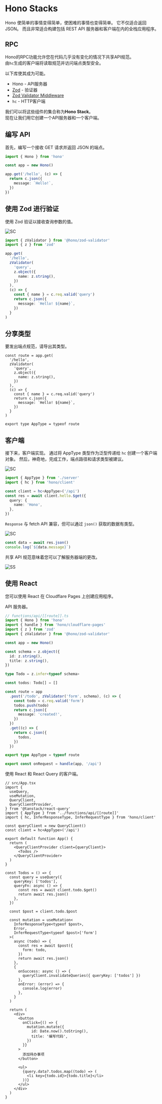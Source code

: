 # Hono Stacks

Hono 使简单的事情变得简单，使困难的事情也变得简单。
它不仅适合返回 JSON。
而且非常适合构建包括 REST API 服务器和客户端在内的全栈应用程序。

## RPC

Hono的RPC功能允许您在代码几乎没有变化的情况下共享API规范。  
由`hc`生成的客户端将读取规范并访问端点类型安全。

以下库使其成为可能。

- Hono - API服务器
- [Zod](https://zod.dev) - 验证器
- [Zod Validator Middleware](https://github.com/honojs/middleware/tree/main/packages/zod-validator)
- `hc` - HTTP客户端

我们可以将这些组件的集合称为**Hono Stack**。  
现在让我们用它创建一个API服务器和一个客户端。

## 编写 API

首先，编写一个接收 GET 请求并返回 JSON 的端点。

```ts
import { Hono } from 'hono'

const app = new Hono()

app.get('/hello', (c) => {
  return c.json({
    message: `Hello!`,
  })
})
```

## 使用 Zod 进行验证

使用 Zod 验证以接收查询参数的值。

![SC](/images/sc01.gif)

```ts
import { zValidator } from '@hono/zod-validator'
import { z } from 'zod'

app.get(
  '/hello',
  zValidator(
    'query',
    z.object({
      name: z.string(),
    })
  ),
  (c) => {
    const { name } = c.req.valid('query')
    return c.json({
      message: `Hello! ${name}`,
    })
  }
)
```

## 分享类型

要发出端点规范，请导出其类型。

```ts{1,17}
const route = app.get(
  '/hello',
  zValidator(
    'query',
    z.object({
      name: z.string(),
    })
  ),
  (c) => {
    const { name } = c.req.valid('query')
    return c.json({
      message: `Hello! ${name}`,
    })
  }
)

export type AppType = typeof route
```

## 客户端

接下来，客户端实现。
通过将 AppType 类型作为泛型传递给 `hc` 创建一个客户端对象。
然后，神奇地，完成工作，端点路径和请求类型被建议。

![SC](/images/sc03.gif)

```ts
import { AppType } from './server'
import { hc } from 'hono/client'

const client = hc<AppType>('/api')
const res = await client.hello.$get({
  query: {
    name: 'Hono',
  },
})
```

`Response` 与 fetch API 兼容，但可以通过 `json()` 获取的数据有类型。

![SC](/images/sc04.gif)

```ts
const data = await res.json()
console.log(`${data.message}`)
```

共享 API 规范意味着您可以了解服务器端的更改。

![SS](/images/ss03.png)

## 使用 React

您可以使用 React 在 Cloudflare Pages 上创建应用程序。

API 服务器。

```ts
// functions/api/[[route]].ts
import { Hono } from 'hono'
import { handle } from 'hono/cloudflare-pages'
import { z } from 'zod'
import { zValidator } from '@hono/zod-validator'

const app = new Hono()

const schema = z.object({
  id: z.string(),
  title: z.string(),
})

type Todo = z.infer<typeof schema>

const todos: Todo[] = []

const route = app
  .post('/todo', zValidator('form', schema), (c) => {
    const todo = c.req.valid('form')
    todos.push(todo)
    return c.json({
      message: 'created!',
    })
  })
  .get((c) => {
    return c.json({
      todos,
    })
  })

export type AppType = typeof route

export const onRequest = handle(app, '/api')
```

使用 React 和 React Query 的客户端。

```tsx
// src/App.tsx
import {
  useQuery,
  useMutation,
  QueryClient,
  QueryClientProvider,
} from '@tanstack/react-query'
import { AppType } from '../functions/api/[[route]]'
import { hc, InferResponseType, InferRequestType } from 'hono/client'

const queryClient = new QueryClient()
const client = hc<AppType>('/api')

export default function App() {
  return (
    <QueryClientProvider client={queryClient}>
      <Todos />
    </QueryClientProvider>
  )
}

const Todos = () => {
  const query = useQuery({
    queryKey: ['todos'],
    queryFn: async () => {
      const res = await client.todo.$get()
      return await res.json()
    },
  })

  const $post = client.todo.$post

  const mutation = useMutation<
    InferResponseType<typeof $post>,
    Error,
    InferRequestType<typeof $post>['form']
  >(
    async (todo) => {
      const res = await $post({
        form: todo,
      })
      return await res.json()
    },
    {
      onSuccess: async () => {
        queryClient.invalidateQueries({ queryKey: ['todos'] })
      },
      onError: (error) => {
        console.log(error)
      },
    }
  )

  return (
    <div>
      <button
        onClick={() => {
          mutation.mutate({
            id: Date.now().toString(),
            title: '编写代码',
          })
        }}
      >
        添加待办事项
      </button>

      <ul>
        {query.data?.todos.map((todo) => (
          <li key={todo.id}>{todo.title}</li>
        ))}
      </ul>
    </div>
  )
}
```